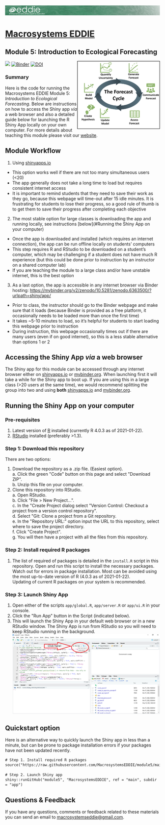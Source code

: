 ![](app/www/project-eddie-banner-2020_green.png)<!-- -->
# [Macrosystems EDDIE](https://serc.carleton.edu/eddie/macrosystems/index.html)
## Module 5: Introduction to Ecological Forecasting
[![](https://img.shields.io/badge/Shiny-shinyapps.io-blue?style=flat&labelColor=white&logo=RStudio&logoColor=blue)](https://macrosystemseddie.shinyapps.io/module5/)
[![Binder](https://mybinder.org/badge_logo.svg)](https://mybinder.org/v2/zenodo/10.5281/zenodo.6363500/?urlpath=shiny/app/)
[![DOI](https://zenodo.org/badge/DOI/10.5281/zenodo.6363500.svg)](https://doi.org/10.5281/zenodo.6363500)
<a href="url"><img src="app/www/mod5_viz_v2.png" align="right" height="220" width="269" ></a>
### Summary
Here is the code for running the Macrosystems EDDIE Module 5: _Introduction to Ecological Forecasting_. Below are instructions on how to access the Shiny app *via* a web browser and also a detailed guide below for launching the R Shiny App locally on your own computer. For more details about teaching this module please visit our [website](https://serc.carleton.edu/eddie/teaching_materials/modules/module5.html).

## Module Workflow
1. Using [shinyapps.io](https://macrosystemseddie.shinyapps.io/module5/)
- This option works well if there are not too many simultaneous users (<20) 
- The app generally does not take a long time to load but requires consistent internet access
- It is important to remind students that they need to save their work as they go, because this webpage will time-out after 15 idle minutes. It is frustrating for students to lose their progress, so a good rule of thumb is to get them to save their progress after completing each objective
2. The most stable option for large classes is downloading the app and running locally, see instructions [below](#Running the Shiny App on your computer)
- Once the app is downloaded and installed (which requires an internet connection), the app can be run offline locally on students’ computers
- This step requires R and RStudio to be downloaded on a student’s computer, which may be challenging if a student does not have much R experience (but this could be done prior to instruction by an instructor on a shared computer lab)
- If you are teaching the module to a large class and/or have unstable internet, this is the best option
3. As a last option, the app is accessible in any internet browser via Binder hosting: https://mybinder.org/v2/zenodo/10.5281/zenodo.6363500/?urlpath=shiny/app/
- Prior to class, the instructor should go to the Binder webpage and make sure that it loads (because Binder is provided as a free platform, it occasionally needs to be loaded more than once the first time)
- It takes ~5-10 minutes to load, so it’s helpful for students to start loading this webpage prior to instruction
- During instruction, this webpage occasionally times out if there are many users (even if on good internet), so this is a less stable alternative than options 1 or 2


## Accessing the Shiny App _via_ a web browser
The Shiny app for this module can be accessed through any internet browser either on [shinyapps.io](https://macrosystemseddie.shinyapps.io/module5/) or [mybinder.org](https://mybinder.org/v2/zenodo/10.5281/zenodo.6363500/?urlpath=shiny/app/).
When launching first it will take a while for the Shiny app to boot up. If you are using this in a large class (>20 users at the same time), we would recommend splitting the group into two and using **both** [shinyapps.io](https://macrosystemseddie.shinyapps.io/module5/) and [mybinder.org](https://mybinder.org/v2/gh/MacrosystemsEDDIE/module5/main?urlpath=shiny/app/).

##  Running the Shiny App on your computer
### Pre-requisites
1. Latest version of [R](https://cran.r-project.org/) installed (currently R 4.0.3 as of 2021-01-22).  
2. [RStudio](https://rstudio.com/products/rstudio/download/) installed (preferably >1.3).  

### Step 1: Download this repository
There are two options:  
1. Download the repository as a .zip file. (Easiest option).  
    a.  Click the green "Code" button on this page and select "Download ZIP".  
    b.  Unzip this file on your computer.  
2. Clone this repository into RStudio.  
		a.  Open RStudio.  
		b.  Click "File > New Project...".  
		c.  In the "Create Project dialog select "Version Control: Checkout a project from a version control repository".  
		d. Select "Git: Clone a project from a Git repository.  
		e. In the "Repository URL:" option input the URL to this repository, select where to save the project directory.  
		f. Click "Create Project".  
		g. You will then have a project with all the files from this repository.  
		
### Step 2: Install required R packages
1. The list of required of packages is detailed in the `install.R` script in this repository. Open and run this script to install the necessary packages.  
  Watch out for errors in package installation. Most can be avoided using the most up-to-date version of R (4.0.3 as of 2021-01-22).  
  Updating of current R packages on your system is recommended.

### Step 3: Launch Shiny App
1. Open either of the scripts `app/global.R`, `app/server.R` or `app/ui.R` in your console.
2. Click the "Run App" button in the Script (indicated below).  
3. This will launch the Shiny App in your default web browser or in a new RStudio window. The Shiny App is run from RStudio so you will need to keep RStudio running in the background.  
![](app/www/launch_app.png)<!-- -->	

## Quickstart option
Here is an alternative way to quickly launch the Shiny app in less than a minute, but can be prone to package installation errors if your packages have not been updated recently.
```
# Step 1. Install required R packages
source("https://raw.githubusercontent.com/MacrosystemsEDDIE/module5/main/install.R")

# Step 2. Launch Shiny app
shiny::runGitHub("module5", "MacrosystemsEDDIE", ref = "main", subdir = "app")
```

## Questions & Feedback
If you have any questions, comments or feedback related to these materials you can send an email to [macrosystemseddie@gmail.com]().
 
